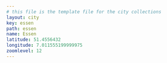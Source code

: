 ```yaml
---
# this file is the template file for the city collections
layout: city
key: essen
path: essen
name: Essen
latitude: 51.4556432
longitude: 7.011555199999975
zoomlevel: 12
---
```


